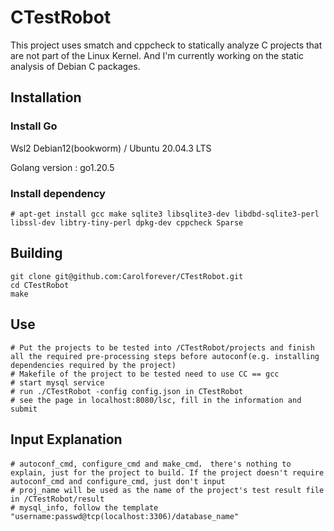 # CTestRobot

This project uses smatch and cppcheck to statically analyze C projects that are not part of the Linux Kernel. And I'm currently working on the static analysis of Debian C packages.

## Installation


### Install Go

Wsl2 Debian12(bookworm) / Ubuntu 20.04.3 LTS

Golang version : go1.20.5


### Install dependency

```
# apt-get install gcc make sqlite3 libsqlite3-dev libdbd-sqlite3-perl libssl-dev libtry-tiny-perl dpkg-dev cppcheck Sparse
```


## Building

```
git clone git@github.com:Carolforever/CTestRobot.git
cd CTestRobot
make
```



## Use

```
# Put the projects to be tested into /CTestRobot/projects and finish all the required pre-processing steps before autoconf(e.g. installing dependencies required by the project)
# Makefile of the project to be tested need to use CC == gcc
# start mysql service
# run ./CTestRobot -config config.json in CTestRobot
# see the page in localhost:8080/lsc, fill in the information and submit
```



## Input Explanation
```
# autoconf_cmd, configure_cmd and make_cmd， there's nothing to explain, just for the project to build. If the project doesn't require autoconf_cmd and configure_cmd, just don't input
# proj_name will be used as the name of the project's test result file in /CTestRobot/result
# mysql_info, follow the template "username:passwd@tcp(localhost:3306)/database_name"
```